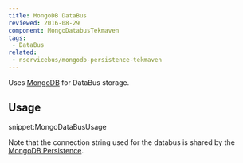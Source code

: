```yaml
---
title: MongoDB DataBus
reviewed: 2016-08-29
component: MongoDatabusTekmaven
tags:
 - DataBus
related:
 - nservicebus/mongodb-persistence-tekmaven
---
```


Uses [MongoDB](https://www.mongodb.com/) for DataBus storage.


## Usage

snippet:MongoDataBusUsage


Note that the connection string used for the databus is shared by the [MongoDB Persistence](/nservicebus/mongodb-persistence-tekmaven).